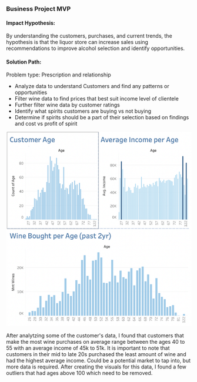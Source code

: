 ### Business Project MVP

#### Impact Hypothesis:

By understanding the customers, purchases, and current trends, the hypothesis is that the liquor store can increase sales using recommendations to improve alcohol selection and identify opportunities. 

#### Solution Path:

Problem type: Prescription and relationship

- Analyze data to understand Customers and find any patterns or opportunities
- Filter wine data to find prices that best suit income level of clientele
- Further filter wine data by customer ratings
- Identify what spirits customers are buying vs not buying
- Determine if spirits should be a part of their selection based on findings and cost vs profit of spirit

![](customer_analysis.png)

After analytzing some of the customer's data, I found that customers that make the most wine purchases on average range between the ages 40 to 55 with an average income of 45k to 51k. It is important to note that customers in their mid to late 20s purchased the least amount of wine and had the highest average income. Could be a potential market to tap into, but more data is required. After creating the visuals for this data, I found a few outliers that had ages above 100 which need to be removed.
